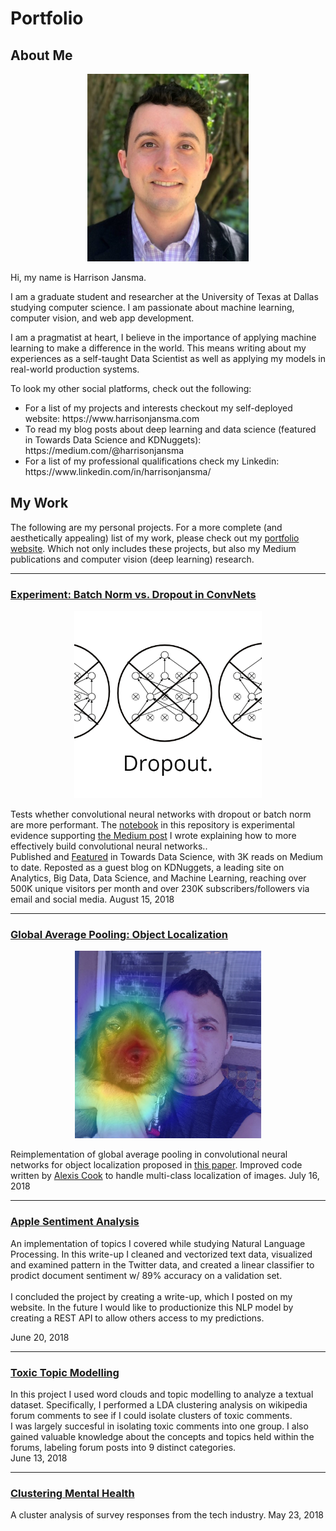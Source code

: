 # Portfolio


## About Me
<p align="center">
<img src="images/harrison.png" height=300></p>

Hi, my name is Harrison Jansma.

I am a graduate student and researcher at the University of Texas at Dallas studying computer science. I am passionate about machine learning, computer vision, and web app development.	

I am a pragmatist at heart, I believe in the importance of applying machine learning to make a difference in the world. This means writing about my experiences as a self-taught Data Scientist as well as applying my models in real-world production systems.


<p>
To look my other social platforms, check out the following:
</p>

<ul>
<li>
  For a list of my projects and interests checkout my self-deployed website: https://www.harrisonjansma.com 

  
  <li>
  To read my blog posts about deep learning and data science (featured in Towards Data Science and KDNuggets): https://medium.com/@harrisonjansma
  
  <li>
  For a list of my professional qualifications check my Linkedin: https://www.linkedin.com/in/harrisonjansma/
  </ul>

## My Work
The following are my personal projects. For a more complete (and aesthetically appealing) list of my work, please check out my <a href="https://www.harrisonjansma.com">portfolio website</a>. Which not only includes these projects, but also my Medium publications and computer vision (deep learning) research.


<hr>

### [Experiment: Batch Norm vs. Dropout in ConvNets](https://github.com/harrisonjansma/Portfolio/blob/master/Experiment-BatchNorm-vs-Dropout/08-12-18%20Batch%20Norm%20vs%20Dropout.ipynb)
<p align="center">
<img src="images/dropout.png" height=300 width=300></p>
Tests whether convolutional neural networks with dropout or batch norm are more performant. The <a href="https://github.com/harrisonjansma/Portfolio/blob/master/Experiment-BatchNorm-vs-Dropout/08-12-18%20Batch%20Norm%20vs%20Dropout.ipynb">notebook</a> in this repository is experimental evidence supporting <a href="https://towardsdatascience.com/dont-use-dropout-in-convolutional-networks-81486c823c16">the Medium post</a> I wrote explaining how to more effectively build convolutional neural networks.. 
<br>
Published and <a href="https://towardsdatascience.com/weekly-selection-aug-17-2018-4ad31bfe7c37">Featured</a> in Towards Data Science, with 3K reads on Medium to date. Reposted as a guest blog on KDNuggets, a leading site on Analytics, Big Data, Data Science, and Machine Learning, reaching over 500K unique visitors per month and over 230K subscribers/followers via email and social media. 
August 15, 2018

<hr>

### [Global Average Pooling: Object Localization](https://www.harrisonjansma.com/GAP.html)
<p align="center">
<img src="images/hucklecover2.png" height=300 width=300></p>
Reimplementation of  global average pooling in convolutional neural networks for object localization proposed in <a href="http://cnnlocalization.csail.mit.edu/Zhou_Learning_Deep_Features_CVPR_2016_paper.pdf">this paper</a>. Improved code written by <a href="https://alexisbcook.github.io/2017/global-average-pooling-layers-for-object-localization/">Alexis Cook</a> to handle multi-class localization of images.
July 16, 2018

<hr>

### [Apple Sentiment Analysis](https://www.harrisonjansma.com/apple.html)
An implementation of topics I covered while studying Natural Language Processing. In this write-up I cleaned and vectorized text data, visualized and examined pattern in the Twitter data, and created a linear classifier to prodict document sentiment w/ 89% accuracy on a validation set.  
<br>
I concluded the project by creating a write-up, which I posted on my website. In the future I would like to productionize this NLP model by creating a REST API to allow others access to my predictions.

June 20, 2018

<hr>

### [Toxic Topic Modelling](https://www.harrisonjansma.com/toxic.html)
In this project I used word clouds and topic modelling to analyze a textual dataset. Specifically, I performed a LDA clustering analysis on wikipedia forum comments to see if I could isolate clusters of toxic comments.
<br>
I was largely succesful in isolating toxic comments into one group. I also gained valuable knowledge about the concepts and topics held within the forums, labeling forum posts into 9 distinct categories.  
June 13, 2018

<hr>

### [Clustering Mental Health](https://www.harrisonjansma.com/Clustering.html)
A cluster analysis of survey responses from the tech industry.
May 23, 2018





